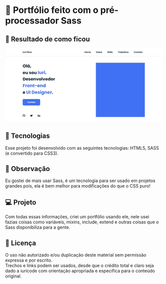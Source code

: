 # 🦩 Portfólio feito com o pré-processador Sass<br>

## 📱 Resultado de como ficou<br>
![Resultado final do projeto](resultado.jpg)

## 🚀 Tecnologias<br>
Esse projeto foi desenvolvido com as seguintes tecnologias: HTML5, SASS (e convertido para CSS3).

## 🌳 Observação<br>
Eu gostei de mais usar Sass, é um tecnologia para ser usado em projetos grandes pois, ela é bem melhor para modificações do que o CSS puro!

## 💻 Projeto<br>
Com todas essas informações, criei um portfólio usando ele, nele usei fazias coisas como variáveis, mixins, include, extend e outras coisas que o Sass disponibiliza para a gente.

## 📝 Licença<br>
O uso não autorizado e/ou duplicação deste material sem permissão expressa e por escrito.<br>
Trechos e links podem ser usados, desde que o crédito total e claro seja dado a iuricode com orientação apropriada e específica para o conteúdo original.
